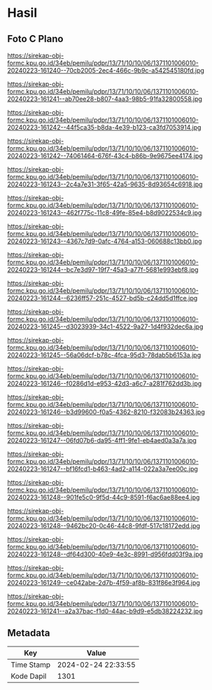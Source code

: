 # Hasil

## Foto C Plano

https://sirekap-obj-formc.kpu.go.id/34eb/pemilu/pdpr/13/71/10/10/06/1371101006010-20240223-161240--70cb2005-2ec4-466c-9b9c-a542545180fd.jpg

https://sirekap-obj-formc.kpu.go.id/34eb/pemilu/pdpr/13/71/10/10/06/1371101006010-20240223-161241--ab70ee28-b807-4aa3-98b5-91fa32800558.jpg

https://sirekap-obj-formc.kpu.go.id/34eb/pemilu/pdpr/13/71/10/10/06/1371101006010-20240223-161242--44f5ca35-b8da-4e39-b123-ca3fd7053914.jpg

https://sirekap-obj-formc.kpu.go.id/34eb/pemilu/pdpr/13/71/10/10/06/1371101006010-20240223-161242--74061464-676f-43c4-b86b-9e9675ee4174.jpg

https://sirekap-obj-formc.kpu.go.id/34eb/pemilu/pdpr/13/71/10/10/06/1371101006010-20240223-161243--2c4a7e31-3f65-42a5-9635-8d93654c6918.jpg

https://sirekap-obj-formc.kpu.go.id/34eb/pemilu/pdpr/13/71/10/10/06/1371101006010-20240223-161243--462f775c-11c8-49fe-85e4-b8d9022534c9.jpg

https://sirekap-obj-formc.kpu.go.id/34eb/pemilu/pdpr/13/71/10/10/06/1371101006010-20240223-161243--4367c7d9-0afc-4764-a153-060688c13bb0.jpg

https://sirekap-obj-formc.kpu.go.id/34eb/pemilu/pdpr/13/71/10/10/06/1371101006010-20240223-161244--bc7e3d97-19f7-45a3-a77f-5681e993ebf8.jpg

https://sirekap-obj-formc.kpu.go.id/34eb/pemilu/pdpr/13/71/10/10/06/1371101006010-20240223-161244--6236ff57-251c-4527-bd5b-c24dd5d1ffce.jpg

https://sirekap-obj-formc.kpu.go.id/34eb/pemilu/pdpr/13/71/10/10/06/1371101006010-20240223-161245--d3023939-34c1-4522-9a27-1d4f932dec6a.jpg

https://sirekap-obj-formc.kpu.go.id/34eb/pemilu/pdpr/13/71/10/10/06/1371101006010-20240223-161245--56a06dcf-b78c-4fca-95d3-78dab5b6153a.jpg

https://sirekap-obj-formc.kpu.go.id/34eb/pemilu/pdpr/13/71/10/10/06/1371101006010-20240223-161246--f0286d1d-e953-42d3-a6c7-a281f762dd3b.jpg

https://sirekap-obj-formc.kpu.go.id/34eb/pemilu/pdpr/13/71/10/10/06/1371101006010-20240223-161246--b3d99600-f0a5-4362-8210-f32083b24363.jpg

https://sirekap-obj-formc.kpu.go.id/34eb/pemilu/pdpr/13/71/10/10/06/1371101006010-20240223-161247--06fd07b6-da95-4ff1-9fe1-eb4aed0a3a7a.jpg

https://sirekap-obj-formc.kpu.go.id/34eb/pemilu/pdpr/13/71/10/10/06/1371101006010-20240223-161247--bf16fcd1-b463-4ad2-a114-022a3a7ee00c.jpg

https://sirekap-obj-formc.kpu.go.id/34eb/pemilu/pdpr/13/71/10/10/06/1371101006010-20240223-161248--901fe5c0-9f5d-44c9-8591-f6ac6ae88ee4.jpg

https://sirekap-obj-formc.kpu.go.id/34eb/pemilu/pdpr/13/71/10/10/06/1371101006010-20240223-161248--9462bc20-0c46-44c8-9fdf-517c18172edd.jpg

https://sirekap-obj-formc.kpu.go.id/34eb/pemilu/pdpr/13/71/10/10/06/1371101006010-20240223-161248--df64d300-40e9-4e3c-8991-d956fdd03f9a.jpg

https://sirekap-obj-formc.kpu.go.id/34eb/pemilu/pdpr/13/71/10/10/06/1371101006010-20240223-161249--ce042abe-2d7b-4f59-af8b-831f86e3f964.jpg

https://sirekap-obj-formc.kpu.go.id/34eb/pemilu/pdpr/13/71/10/10/06/1371101006010-20240223-161241--a2a37bac-f1d0-44ac-b9d9-e5db38224232.jpg


## Metadata

| Key        | Value               |
| ---------- | ------------------- |
| Time Stamp | 2024-02-24 22:33:55 |
| Kode Dapil | 1301                |



